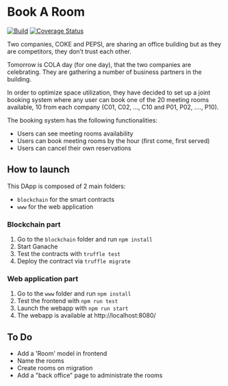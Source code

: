 # Book A Room

[![Build](https://github.com/alainncls/book-a-room/actions/workflows/pipeline.yml/badge.svg)](https://github.com/alainncls/book-a-room/actions/workflows/pipeline.yml)
[![Coverage Status](https://coveralls.io/repos/github/alainncls/book-a-room/badge.svg?branch=main)](https://coveralls.io/github/alainncls/book-a-room?branch=main)

Two companies, COKE and PEPSI, are sharing an office building but as they are competitors, they don’t trust each other.

Tomorrow is COLA day (for one day), that the two companies are celebrating. They are gathering a number of business partners in the building.

In order to optimize space utilization, they have decided to set up a joint booking system where any user can book one of the 20 meeting rooms available, 10 from each company (C01, C02, …, C10 and P01, P02, …., P10).

The booking system has the following functionalities:

* Users can see meeting rooms availability
* Users can book meeting rooms by the hour (first come, first served)
* Users can cancel their own reservations

## How to launch

This DApp is composed of 2 main folders:

* `blockchain` for the smart contracts
* `www` for the web application

### Blockchain part

1. Go to the `blockchain` folder and run `npm install`
2. Start Ganache
3. Test the contracts with `truffle test`
4. Deploy the contract via `truffle migrate`

### Web application part

1. Go to the `www` folder and run `npm install`
2. Test the frontend with `npm run test`
3. Launch the webapp with `npm run start`
4. The webapp is available at http://localhost:8080/

## To Do

* Add a 'Room' model in frontend
* Name the rooms
* Create rooms on migration
* Add a "back office" page to administrate the rooms